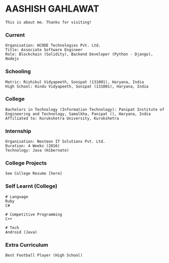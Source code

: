 # AASHISH GAHLAWAT

```
This is about me. Thanks for visiting!
```

### Current

```
Organisation: HCODE Technologies Pvt. Ltd.
Title: Associate Software Engineer
Role: Blockchain (Solidity), Backend Developer (Python - Django), Nodejs
```

### Schooling

```
Matric: Rishikul Vidyapeeth, Sonipat (131001), Haryana, India
High School: Hindu Vidyapeeth, Sonipat (131001), Haryana, India
```

### College

```
Bachelors in Technology (Information Technology): Panipat Institute of Engineering and Technology, Samalkha, Panipat (), Haryana, India
Affiliated to: Kurukshetra University, Kurukshetra
```

### Internship

```
Organisation: Nexteon IT Solutions Pvt. Ltd.
Duration: 4 Weeks (2016)
Technology: Java (Hibernate)
```

### College Projects

```
See College Resume [here]
```

### Self Learnt (College)

```
# Language
Ruby
C#

# Competitive Programming
C++

# Tech
Android (Java)
```

### Extra Curriculum

```
Best Football Player (High School)

```
